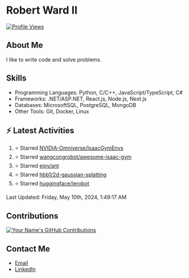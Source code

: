 
# Robert Ward II

[![Profile Views](https://komarev.com/ghpvc/?username=Robert-W-Ward)](https://github.com/Robert-W-Ward)

## About Me
I like to write code and solve problems.

## Skills
- Programming Languages: Python, C/C++, JavaScript/TypeScript, C#
- Frameworks: .NET/ASP.NET, React.js, Node.js, Next.js
- Databases: MicrosoftSQL, PostgreSQL, MongoDB
- Other Tools: Git, Docker, Linux

## :zap: Latest Activities
<!--RECENT_ACTIVITY:start-->
1. ⭐ Starred [NVIDIA-Omniverse/IsaacGymEnvs](https://github.com/NVIDIA-Omniverse/IsaacGymEnvs)
2. ⭐ Starred [wangcongrobot/awesome-isaac-gym](https://github.com/wangcongrobot/awesome-isaac-gym)
3. ⭐ Starred [ejoy/ant](https://github.com/ejoy/ant)
4. ⭐ Starred [hbb1/2d-gaussian-splatting](https://github.com/hbb1/2d-gaussian-splatting)
5. ⭐ Starred [huggingface/lerobot](https://github.com/huggingface/lerobot)
<!--RECENT_ACTIVITY:end-->

<!--RECENT_ACTIVITY:last_update-->
Last Updated: Friday, May 10th, 2024, 1:49:17 AM
<!--RECENT_ACTIVITY:last_update_end-->

<!--END_SECTIN:activity-->
## Contributions
[![Your Name's GitHub Contributions](https://github-readme-streak-stats.herokuapp.com/?user=Robert-W-Ward&theme=radical)](https://github.com/your-username)

## Contact Me
- [Email](mailto:robertwesleyward2019@gmail.com)
- [LinkedIn](https://linkedin.com/in/https://www.linkedin.com/in/robert-ward-ii/)

